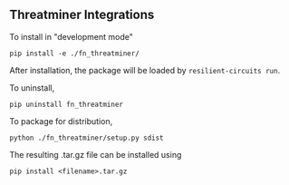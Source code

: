 ## Threatminer Integrations ##

To install in "development mode"

    pip install -e ./fn_threatminer/

After installation, the package will be loaded by `resilient-circuits run`.


To uninstall,

    pip uninstall fn_threatminer


To package for distribution,

    python ./fn_threatminer/setup.py sdist

The resulting .tar.gz file can be installed using

    pip install <filename>.tar.gz
